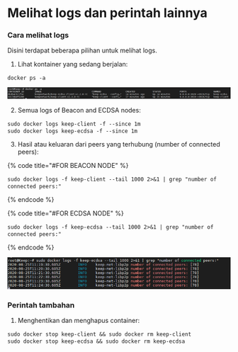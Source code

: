 # Melihat logs dan perintah lainnya

### Cara melihat logs

Disini terdapat beberapa pilihan untuk melihat logs.

1. Lihat kontainer yang sedang berjalan:

```text
docker ps -a
```

![](../.gitbook/assets/image%20%2818%29.png)

   2. Semua logs of Beacon and ECDSA nodes:

```text
sudo docker logs keep-client -f --since 1m
sudo docker logs keep-ecdsa -f --since 1m
```

   3. Hasil atau keluaran dari peers yang terhubung \(number of connected peers\):

{% code title="\#FOR BEACON NODE" %}
```text
sudo docker logs -f keep-client --tail 1000 2>&1 | grep "number of connected peers:"
```
{% endcode %}

{% code title="\#FOR ECDSA NODE" %}
```text
sudo docker logs -f keep-ecdsa --tail 1000 2>&1 | grep "number of connected peers:"
```
{% endcode %}

![](../.gitbook/assets/image%20%2821%29.png)

### Perintah tambahan

1. Menghentikan dan menghapus container:

```text
sudo docker stop keep-client && sudo docker rm keep-client
sudo docker stop keep-ecdsa && sudo docker rm keep-ecdsa
```

